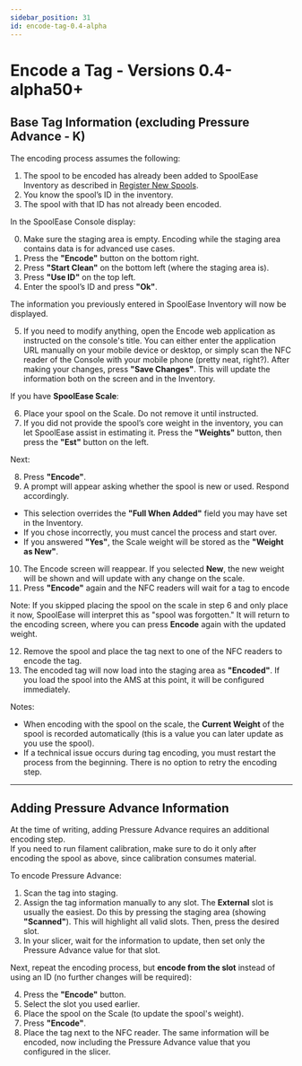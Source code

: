 ```yaml
---
sidebar_position: 31 
id: encode-tag-0.4-alpha
---
```

# Encode a Tag - Versions 0.4-alpha50+

## Base Tag Information (excluding Pressure Advance - K)

The encoding process assumes the following:  
1. The spool to be encoded has already been added to SpoolEase Inventory as described in [Register New Spools](register-new-spools).  
2. You know the spool’s ID in the inventory.  
3. The spool with that ID has not already been encoded.  

In the SpoolEase Console display:

0. Make sure the staging area is empty. Encoding while the staging area contains data is for advanced use cases.  
1. Press the **"Encode"** button on the bottom right.  
2. Press **"Start Clean"** on the bottom left (where the staging area is).  
3. Press **"Use ID"** on the top left.  
4. Enter the spool’s ID and press **"Ok"**.  

The information you previously entered in SpoolEase Inventory will now be displayed.  

5. If you need to modify anything, open the Encode web application as instructed on the console's title. You can either enter the application URL manually on your mobile device or desktop, or simply scan the NFC reader of the Console with your mobile phone (pretty neat, right?). After making your changes, press **"Save Changes"**. This will update the information both on the screen and in the Inventory.  

If you have **SpoolEase Scale**:  

6. Place your spool on the Scale. Do not remove it until instructed.  
7. If you did not provide the spool’s core weight in the inventory, you can let SpoolEase assist in estimating it. Press the **"Weights"** button, then press the **"Est"** button on the left.  

Next:

8. Press **"Encode"**.  
9. A prompt will appear asking whether the spool is new or used. Respond accordingly.  
  - This selection overrides the **"Full When Added"** field you may have set in the Inventory.  
  - If you chose incorrectly, you must cancel the process and start over.  
  - If you answered **"Yes"**, the Scale weight will be stored as the **"Weight as New"**.  
10. The Encode screen will reappear. If you selected **New**, the new weight will be shown and will update with any change on the scale. 
11. Press **"Encode"** again and the NFC readers will wait for a tag to encode

Note: If you skipped placing the spool on the scale in step 6 and only place it now, SpoolEase will interpret this as "spool was forgotten." It will return to the encoding screen, where you can press **Encode** again with the updated weight.  

12. Remove the spool and place the tag next to one of the NFC readers to encode the tag.  
13. The encoded tag will now load into the staging area as **"Encoded"**. If you load the spool into the AMS at this point, it will be configured immediately.  

Notes:  
- When encoding with the spool on the scale, the **Current Weight** of the spool is recorded automatically (this is a value you can later update as you use the spool).  
- If a technical issue occurs during tag encoding, you must restart the process from the beginning. There is no option to retry the encoding step.  

---

## Adding Pressure Advance Information

At the time of writing, adding Pressure Advance requires an additional encoding step.  
If you need to run filament calibration, make sure to do it only after encoding the spool as above, since calibration consumes material.  

To encode Pressure Advance:  

1. Scan the tag into staging.  
2. Assign the tag information manually to any slot. The **External** slot is usually the easiest. Do this by pressing the staging area (showing **"Scanned"**). This will highlight all valid slots. Then, press the desired slot.  
3. In your slicer, wait for the information to update, then set only the Pressure Advance value for that slot.  

Next, repeat the encoding process, but **encode from the slot** instead of using an ID (no further changes will be required):  

4. Press the **"Encode"** button.  
5. Select the slot you used earlier.  
6. Place the spool on the Scale (to update the spool's weight).
7. Press **"Encode"**.  
8. Place the tag next to the NFC reader. The same information will be encoded, now including the Pressure Advance value that you configured in the slicer.  

